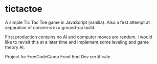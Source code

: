 # tictactoe

A simple Tic Tac Toe game in JavaScript (vanilla).  Also a first attempt at separation of concerns in a 
ground-up build.

First production contains no AI and computer moves are random.  I would like to revisit this at a later time and implement 
some leveling and game theory AI.

Project for FreeCodeCamp Front End Dev certificate.
